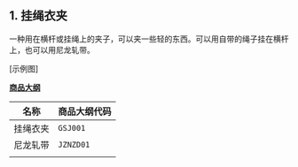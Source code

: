 ## 1. 挂绳衣夹

一种用在横杆或挂绳上的夹子，可以夹一些轻的东西。可以用自带的绳子挂在横杆上，也可以用尼龙轧带。

[示例图]

**[商品大纲](https://gitee.com/kukela/diy-furniture/tree/master/doc/商品大纲.md)**

| 名称 | 商品大纲代码 |
| - | - |
| 挂绳衣夹 | `GSJ001` |
| 尼龙轧带 | `JZNZD01` |
| | |
